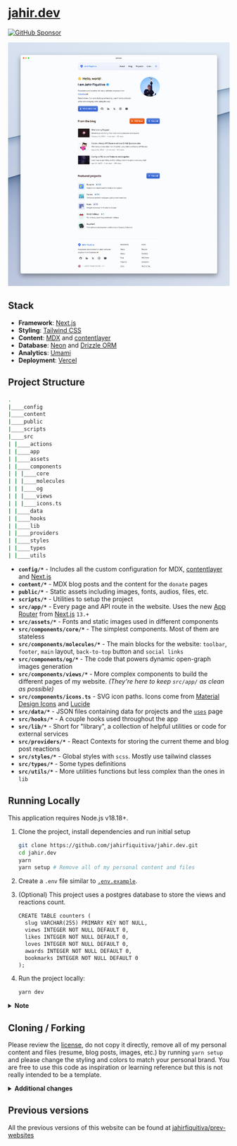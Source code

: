 # [jahir.dev](https://jahir.dev)

[![GitHub Sponsor](https://img.shields.io/static/v1?label=Sponsor&message=%E2%9D%A4&logo=GitHub&color=ff69b4)](https://github.com/sponsors/jahirfiquitiva)

<picture>
  <source media="(prefers-color-scheme: dark)" srcset="./preview-dark.png">
  <source media="(prefers-color-scheme: light)" srcset="./preview.png">
  <img alt="Website preview" src="./preview.png">
</picture>

## Stack

- **Framework**: [Next.js](https://nextjs.org/)
- **Styling**: [Tailwind CSS](https://tailwindcss.com/)
- **Content**: [MDX](https://github.com/mdx-js/mdx) and [contentlayer](https://contentlayer.dev)
- **Database**: [Neon](https://neon.tech/) and [Drizzle ORM](https://orm.drizzle.team/)
- **Analytics**: [Umami](https://jahir.dev/analytics)
- **Deployment**: [Vercel](https://vercel.com)

## Project Structure

```bash
.
|____config
|____content
|____public
|____scripts
|____src
| |____actions
| |____app
| |____assets
| |____components
| | |____core
| | |____molecules
| | |____og
| | |____views
| | |____icons.ts
| |____data
| |____hooks
| |____lib
| |____providers
| |____styles
| |____types
| |____utils
```

- **`config/*`** - Includes all the custom configuration for MDX, [contentlayer](https://contentlayer.dev) and [Next.js](https://nextjs.org/)
- **`content/*`** - MDX blog posts and the content for the `donate` pages
- **`public/*`** - Static assets including images, fonts, audios, files, etc.
- **`scripts/*`** - Utilities to setup the project
- **`src/app/*`** - Every page and API route in the website. Uses the new [App Router](https://beta.nextjs.org/docs/getting-started#introducing-the-app-router) from [Next.js](https://nextjs.org/) `13.+`
- **`src/assets/*`** - Fonts and static images used in different components
- **`src/components/core/*`** - The simplest components. Most of them are stateless
- **`src/components/molecules/*`** - The main blocks for the website: `toolbar`, `footer`, `main` layout, `back-to-top` button and `social links`
- **`src/components/og/*`** - The code that powers dynamic open-graph images generation
- **`src/components/views/*`** - More complex components to build the different pages of my website. _(They're here to keep `src/app/` as clean as possible)_
- **`src/components/icons.ts`** - SVG icon paths. Icons come from [Material Design Icons](https://pictogrammers.com/library/mdi/) and [Lucide](https://lucide.dev/)
- **`src/data/*`** - JSON files containing data for projects and the [`uses`](https://jahir.dev/uses) page
- **`src/hooks/*`** - A couple hooks used throughout the app
- **`src/lib/*`** - Short for "library", a collection of helpful utilities or code for external services
- **`src/providers/*`** - React Contexts for storing the current theme and blog post reactions
- **`src/styles/*`** - Global styles with `scss`. Mostly use tailwind classes
- **`src/types/*`** - Some types definitions
- **`src/utils/*`** - More utilities functions but less complex than the ones in `lib`

## Running Locally

This application requires Node.js v18.18+.

1. Clone the project, install dependencies and run initial setup

    ```bash
    git clone https://github.com/jahirfiquitiva/jahir.dev.git
    cd jahir.dev
    yarn
    yarn setup # Remove all of my personal content and files
    ```

2. Create a `.env` file similar to [`.env.example`](https://github.com/jahirfiquitiva/jahir.dev/blob/main/.env.example).

3. (Optional) This project uses a postgres database to store the views and reactions count.

    ```postgresql
    CREATE TABLE counters (
      slug VARCHAR(255) PRIMARY KEY NOT NULL,
      views INTEGER NOT NULL DEFAULT 0,
      likes INTEGER NOT NULL DEFAULT 0,
      loves INTEGER NOT NULL DEFAULT 0,
      awards INTEGER NOT NULL DEFAULT 0,
      bookmarks INTEGER NOT NULL DEFAULT 0
    );
    ```

4. Run the project locally:

    ```bash
    yarn dev
    ```

<details>

<summary><strong>Note</strong></summary>

Some things might be broken or not found because the `yarn setup` script will remove many files.
Please double check the code and implementations.

</details>

## Cloning / Forking

Please review the [license](https://github.com/jahirfiquitiva/jahir.dev/blob/main/LICENSE), do not copy it directly, remove all of my personal content and files (resume, blog posts, images, etc.) by running `yarn setup` and please change the styling and colors to match your personal brand. You are free to use this code as inspiration or learning reference but this is not really intended to be a template.

<details>

<summary><strong>Additional changes</strong></summary>

Make sure to set the `IS_TEMPLATE` environment variable to false.
Otherwise, the colors in the website might be inverted. (See `src/styles/globals.scss`)

</details>

## Previous versions

All the previous versions of this website can be found at [jahirfiquitiva/prev-websites](https://github.com/jahirfiquitiva/prev-websites)
